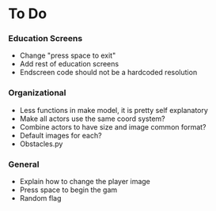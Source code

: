 # To Do

### Education Screens
* Change "press space to exit"
* Add rest of education screens
* Endscreen code should not be a hardcoded resolution

### Organizational
* Less functions in make model, it is pretty self explanatory
* Make all actors use the same coord system?
* Combine actors to have size and image common format?
* Default images for each?
* Obstacles.py

### General
* Explain how to change the player image
* Press space to begin the gam
* Random flag
